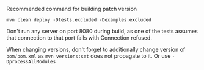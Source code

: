 Recommended command for building patch version

````
mvn clean deploy -Dtests.excluded -Dexamples.excluded
````

Don't run any server on port 8080 during build, as one of the tests assumes that
connection to that port fails with Connection refused.

When changing versions, don't forget to additionally change version of `bom/pom.xml`
as `mvn versions:set` does not propagate to it. Or use `-DprocessAllModules`